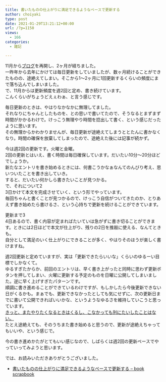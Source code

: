 ```yaml
---
title: 書いたものの仕上がりに満足できるようなペースで更新する
author: choiyaki
type: post
date: 2021-01-29T13:21:12+00:00
url: /?p=1150
views:
  - 166
categories:
  - 雑記

---
```

11月から[ブログ][1]を再開し、2ヶ月が経ちました。  
一昨年から去年にかけては毎日更新をしていましたが、数ヶ月続けることができたものの、途絶えてしまい。そこから1〜2ヶ月に1回更新するくらいの頻度にまで落ち込んでしまいました。  
で、11月からは更新頻度を週2回と定め、書き続けています。  
こんくらいがちょうどえぇわぁ、と言う感じです。

毎日更新のときは、やはりなかなかに無理してました。  
それなりにちゃんとしたものを、との思いで書いてたので、そうなるとまずまず時間がかかるわけで。けっこう無理やり時間を捻出して書く、という感じだったように思います。  
その無理からかわかりませんが、毎日更新が途絶えてしまうととたんに書かなくなり。時間の確保を放棄してしまったので、途絶えた後には記事が続かず。

今は週2回の更新です。火曜と金曜。  
2回の更新とはいえ、書く時間は毎日確保しています。だいたい10分〜20分ほどでしょうか。  
新たなエントリを書き始めるときには、何書こうかなぁなんてのんびり考え、思いついたことを書き出していき。  
すると、だいたい何かしら書きたいことが見つかる。  
で、それについて2  
3日かけて本文を完成させていく、という形でやっています。  
毎回ちゃんと書くことが見つかるので、けっこう自信がついてきたのか、とりあえず書き始めたら書けるさ、という心持ちで更新を続けることができています。

更新まで3  
4日あるので、書く内容が定まればたいていは急がずに書き切ることができます。ときには2日ほどで本文が仕上がり、残りの2日を推敲に使える、なんてときも。  
自分として満足のいく仕上がりにできることが多く、やはりそのほうが楽しく書けますね。

週2回更新と定めていますが、実は「更新できたらいいな」くらいのゆるーい目標でしかなくて。  
ゆるすぎたからか、前回のエントリは、早く書き上がったと同時に思わず更新ボタンを押してしまい、火曜に更新する予定のものを日曜に公開してしまいました。逆に早く上げすぎたパターンです。  
順調に書き進めることができているわけですが、もしかしたら今後更新できない日がくるかも。まぁでも、更新できなかったとしても気にせずに、次の更新日までに書いて公開できればいいかな、というようなゆるさを維持していこうと思っています。  
[きっと、またやりたくなるときはくるし、こなかっても別にたいしたことはない。][2]  
たとえ途絶えても、そのうちまた書き始めると思うので、更新が途絶えちゃってもいいや、という感じで。

今の書き進めかたがとてもいい感じなので、しばらくは週2回の更新ペースでやっていってみようと思います。

では、お読みいただきありがとうございました。

  * [書いたものの仕上がりに満足できるようなペースで更新する &#8211; book scrapbook][3]

 [1]: https://scrapbox.io/choiyaki-hondana/%E3%83%96%E3%83%AD%E3%82%B0
 [2]: https://scrapbox.io/choiyaki-hondana/%E3%81%8D%E3%81%A3%E3%81%A8%E3%80%81%E3%81%BE%E3%81%9F%E3%82%84%E3%82%8A%E3%81%9F%E3%81%8F%E3%81%AA%E3%82%8B%E3%81%A8%E3%81%8D%E3%81%AF%E3%81%8F%E3%82%8B%E3%81%97%E3%80%81%E3%81%93%E3%81%AA%E3%81%8B%E3%81%A3%E3%81%A6%E3%82%82%E5%88%A5%E3%81%AB%E3%81%9F%E3%81%84%E3%81%97%E3%81%9F%E3%81%93%E3%81%A8%E3%81%AF%E3%81%AA%E3%81%84%E3%80%82
 [3]: https://scrapbox.io/choiyaki-hondana/%E6%9B%B8%E3%81%84%E3%81%9F%E3%82%82%E3%81%AE%E3%81%AE%E4%BB%95%E4%B8%8A%E3%81%8C%E3%82%8A%E3%81%AB%E6%BA%80%E8%B6%B3%E3%81%A7%E3%81%8D%E3%82%8B%E3%82%88%E3%81%86%E3%81%AA%E3%83%9A%E3%83%BC%E3%82%B9%E3%81%A7%E6%9B%B4%E6%96%B0%E3%81%99%E3%82%8B